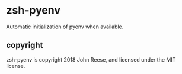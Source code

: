 # zsh-pyenv

Automatic initialization of pyenv when available.

## copyright

zsh-pyenv is copyright 2018 John Reese, and licensed under the MIT license.
